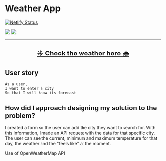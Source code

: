 # Weather App
[![Netlify Status](https://api.netlify.com/api/v1/badges/1b9866e6-2493-44d0-bc97-4ef8eec9a3ba/deploy-status)](https://weather-taybenca.netlify.app/)


<img src="https://img.shields.io/badge/JavaScript-F7DF1E?style=for-the-badge&logo=javascript&logoColor=black"> <img src="https://img.shields.io/badge/React-20232A?style=for-the-badge&logo=react&logoColor=61DAFB">

***
## <div align="center"><a href="https://weather-taybenca.netlify.app/">☀️ Check the weather here 🌧️</a></div>


## User story
````
As a user,
I want to enter a city
So that I will know its forecast
````

## How did I approach designing my solution to the problem?

I created a form so the user can add the city they want to search for. With this information, I made an API request with the data for that specific city. The user can see the current, minimum and maximum temperature for that day, the weather and the "feels like" at the moment.

Use of OpenWeatherMap API


